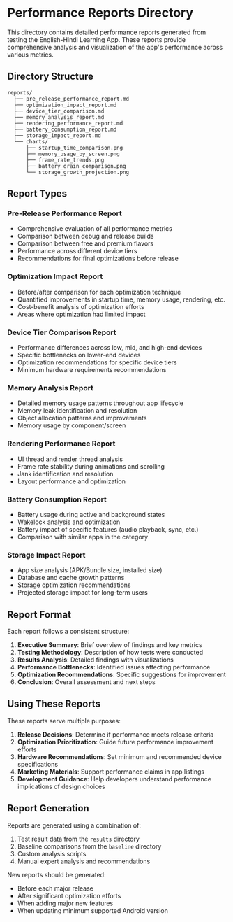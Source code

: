 # Performance Reports Directory

This directory contains detailed performance reports generated from testing the English-Hindi Learning App. These reports provide comprehensive analysis and visualization of the app's performance across various metrics.

## Directory Structure

```
reports/
  ├── pre_release_performance_report.md
  ├── optimization_impact_report.md
  ├── device_tier_comparison.md
  ├── memory_analysis_report.md
  ├── rendering_performance_report.md
  ├── battery_consumption_report.md
  ├── storage_impact_report.md
  └── charts/
      ├── startup_time_comparison.png
      ├── memory_usage_by_screen.png
      ├── frame_rate_trends.png
      ├── battery_drain_comparison.png
      └── storage_growth_projection.png
```

## Report Types

### Pre-Release Performance Report
- Comprehensive evaluation of all performance metrics
- Comparison between debug and release builds
- Comparison between free and premium flavors
- Performance across different device tiers
- Recommendations for final optimizations before release

### Optimization Impact Report
- Before/after comparison for each optimization technique
- Quantified improvements in startup time, memory usage, rendering, etc.
- Cost-benefit analysis of optimization efforts
- Areas where optimization had limited impact

### Device Tier Comparison Report
- Performance differences across low, mid, and high-end devices
- Specific bottlenecks on lower-end devices
- Optimization recommendations for specific device tiers
- Minimum hardware requirements recommendations

### Memory Analysis Report
- Detailed memory usage patterns throughout app lifecycle
- Memory leak identification and resolution
- Object allocation patterns and improvements
- Memory usage by component/screen

### Rendering Performance Report
- UI thread and render thread analysis
- Frame rate stability during animations and scrolling
- Jank identification and resolution
- Layout performance and optimization

### Battery Consumption Report
- Battery usage during active and background states
- Wakelock analysis and optimization
- Battery impact of specific features (audio playback, sync, etc.)
- Comparison with similar apps in the category

### Storage Impact Report
- App size analysis (APK/Bundle size, installed size)
- Database and cache growth patterns
- Storage optimization recommendations
- Projected storage impact for long-term users

## Report Format

Each report follows a consistent structure:

1. **Executive Summary**: Brief overview of findings and key metrics
2. **Testing Methodology**: Description of how tests were conducted
3. **Results Analysis**: Detailed findings with visualizations
4. **Performance Bottlenecks**: Identified issues affecting performance
5. **Optimization Recommendations**: Specific suggestions for improvement
6. **Conclusion**: Overall assessment and next steps

## Using These Reports

These reports serve multiple purposes:

1. **Release Decisions**: Determine if performance meets release criteria
2. **Optimization Prioritization**: Guide future performance improvement efforts
3. **Hardware Recommendations**: Set minimum and recommended device specifications
4. **Marketing Materials**: Support performance claims in app listings
5. **Development Guidance**: Help developers understand performance implications of design choices

## Report Generation

Reports are generated using a combination of:

1. Test result data from the `results` directory
2. Baseline comparisons from the `baseline` directory
3. Custom analysis scripts
4. Manual expert analysis and recommendations

New reports should be generated:
- Before each major release
- After significant optimization efforts
- When adding major new features
- When updating minimum supported Android version